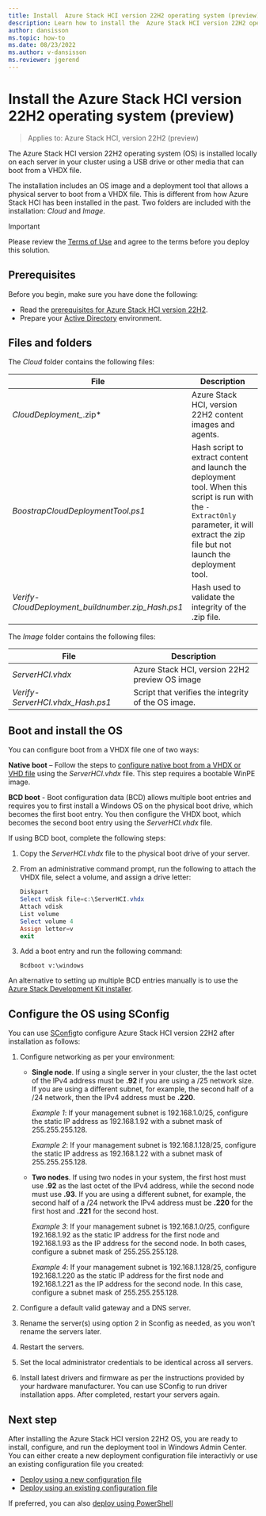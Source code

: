 ```yaml
---
title: Install  Azure Stack HCI version 22H2 operating system (preview)
description: Learn how to install the  Azure Stack HCI version 22H2 operating system (preview)
author: dansisson
ms.topic: how-to
ms.date: 08/23/2022
ms.author: v-dansisson
ms.reviewer: jgerend
---
```


# Install the  Azure Stack HCI version 22H2 operating system (preview)

> Applies to: Azure Stack HCI, version 22H2 (preview)

The  Azure Stack HCI version 22H2 operating system (OS) is installed locally on each server in your cluster using a USB drive or other media that can boot from a VHDX file.

The installation includes an OS image and a deployment tool that allows a physical server to boot from a VHDX file. This is different from how Azure Stack HCI has been installed in the past. Two folders are included with the installation: *Cloud* and *Image*.

> [!IMPORTANT]
 > Please review the [Terms of Use](https://azure.microsoft.com/support/legal/preview-supplemental-terms/) and agree to the terms before you deploy this solution.

## Prerequisites

Before you begin, make sure you have done the following:

- Read the [prerequisites for Azure Stack HCI version 22H2](deployment-tool-prerequisites.md).
- Prepare your [Active Directory](deployment-tool-active-directory.md) environment.

## Files and folders

The *Cloud* folder contains the following files:

|File|Description|
|--|--|
|*CloudDeployment_*.zip*|Azure Stack HCI, version 22H2 content images and agents.|
|*BoostrapCloudDeploymentTool.ps1*|Hash script to extract content and launch the deployment tool. When this script is run with the `-ExtractOnly` parameter, it will extract the zip file but not launch the deployment tool.|
|*Verify-CloudDeployment_buildnumber.zip_Hash.ps1*|Hash used to validate the integrity of the .zip file.|

The *Image* folder contains the following files:

|File|Description|
|--|--|
|*ServerHCI.vhdx*|Azure Stack HCI, version 22H2 preview OS image|
|*Verify-ServerHCI.vhdx_Hash.ps1*|Script that verifies the integrity of the OS image.|

## Boot and install the OS

You can configure boot from a VHDX file one of two ways:

**Native boot** – Follow the steps to [configure native boot from a VHDX or VHD file](https://docs.microsoft.com/windows-hardware/manufacture/desktop/boot-to-vhd--native-boot--add-a-virtual-hard-disk-to-the-boot-menu) using the *ServerHCI.vhdx* file. This step requires a bootable WinPE image.

**BCD boot** - Boot configuration data (BCD) allows multiple boot entries and requires you to first install a Windows OS on the physical boot drive, which becomes the first boot entry. You then configure the VHDX boot, which becomes the second boot entry using the *ServerHCI.vhdx* file. 

If using BCD boot, complete the following steps:

1. Copy the *ServerHCI.vhdx* file to the physical boot drive of your server.
1. From an administrative command prompt, run the following to attach the VHDX file, select a volume, and assign a drive letter:

    ```powershell
    Diskpart
    Select vdisk file=c:\ServerHCI.vhdx
    Attach vdisk
    List volume
    Select volume 4
    Assign letter=v
    exit
    ```

1. Add a boot entry and run the following command:

    ```Bcdboot v:\windows```

An alternative to setting up multiple BCD entries manually is to use the [Azure Stack Development Kit installer](https://github.com/Azure/AzureStack-Tools/tree/master/Deployment).

## Configure the OS using SConfig

You can use [SConfig](https://www.powershellgallery.com/packages/SCONFIG/2.0.1)to configure Azure Stack HCI version 22H2 after installation as follows:

1. Configure networking as per your environment:

    - **Single node**. If using a single server in your cluster, the the last octet of the IPv4 address must be **.92** if you are using a /25 network size.  If you are using a different subnet, for example, the second half of a /24 network, then the IPv4 address must be **.220**.

        *Example 1*:  If your management subnet is 192.168.1.0/25, configure the static IP address as 192.168.1.92 with a subnet mask of 255.255.255.128.

        *Example 2*: If your management subnet is 192.168.1.128/25, configure the static IP address as 192.168.1.22 with a subnet mask of 255.255.255.128.

    - **Two nodes**. If using two nodes in your system, the first host must use .**92** as the last octet of the IPv4 address, while the second node must use **.93**. If you are using a different subnet, for example, the second half of a /24 network the IPv4 address must be **.220** for the first host and **.221** for the second host.

        *Example 3*: If your management subnet is 192.168.1.0/25, configure 192.168.1.92 as the static IP address for the first node and 192.168.1.93 as the IP address for the second node. In both cases, configure a subnet mask of 255.255.255.128.

        *Example 4*:  If your management subnet is 192.168.1.128/25, configure 192.168.1.220 as the static IP address for the first node and 192.168.1.221 as the IP address for the second node. In this case, configure a subnet mask of 255.255.255.128.

1. Configure a default valid gateway and a DNS server.

1. Rename the server(s) using option 2 in Sconfig as needed, as you won’t rename the servers later.

1. Restart the servers.

1. Set the local administrator credentials to be identical across all servers.

1. Install latest drivers and firmware as per the instructions provided by your hardware manufacturer. You can use SConfig to run driver installation apps. After completed, restart your servers again.

## Next step

After installing the Azure Stack HCI version 22H2 OS, you are ready to install, configure, and run the deployment tool in Windows Admin Center. You can either create a new deployment configuration file interactivly or use an existing configuration file you created:

- [Deploy using a new configuration file](deployment-tool-new-file.md)
- [Deploy using an existing configuration file](deployment-tool-existing-file.md)

If preferred, you can also [deploy using PowerShell](deployment-tool-powershell.md)